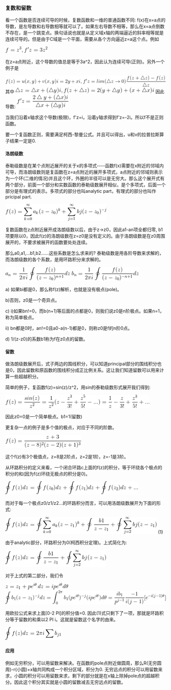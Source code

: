 ### 复数和留数

看一个函数是否连续可导的时候，复数函数和一维的普通函数不同: f(x)在x=a点的导数，是左导数和右导数相等就可以了。如果左右导数不相等，那么在x=a点倒数不存在，是一个跳变点。换句话说也就是从定义域x轴的两端逼近的斜率相等就是连续可导的。但是由于C域是一个平面，需要从各个方向逼近z=a这个点。例如

<img src="img/complex01.gif">

在z=a点附近，这个导数的值总是等于3a^2，因此认为连续可导(正则)。另外一个例子是

<img src="img/complex02.gif">
其中
<img src="img/complex03.gif">
因此导数:

<img src="img/complex04.gif">

当我们沿着x轴求这个导数(极限)，f'z=i，沿着y轴求得到f'z=-2i。所以f不是正则函数。

要一个复函数正则，需要满足柯西-黎曼公式。并且可以得出，u和v的拉普拉斯算子结果一定是0.

#### 洛朗级数

泰勒级数是在某个点附近展开的关于x的多项式----函数f(x)需要在x附近的邻域内可导，而洛朗级数则是复函数在z=a点附近的展开多项式，a点附近的邻域则表示为一个环(二维的情况)并且这个环，外圈的半径可以是无穷大。那么这个展开式有两个部分，前面一个部分和实数函数的泰勒级数展开相似，是个多项式，后面一个部分是有理式的表示。多项式的部分也叫analytic part，有理式的部分也叫作pricipal part.

<img src="img/residue01.gif">

复数函数在z点附近展开成洛朗级数以后，由于z->z0，因此a1-an项全都归零, b1项要除以0，因此f(z)的洛朗级数在z=z0是没有定义的。由于洛朗级数是在z0周围展开的，不要求被展开的函数要处处连续。

那么a0,a1,...b1,b2......这些系数是怎么求来的? 泰勒级数是用各阶导数来求解的，而洛朗级数的各个系数，是用环路积分来求解的。

<img src="img/residue02.gif" name="a_{n}=\frac{1}{2 \pi i}\oint \frac{f(z)}{(z - z_{0})^{n+1}}dz">

<img src="img/residue03.gif">

a) 如果bi都是0，那么称f(z)解析，也就是没有极点(pole)。

b)否则，z0是一个奇异点。

c) 
i)如果bn!=0，而b(n+1)等后面的点都是0，则我们说z0是n阶极点。如果n=1，称为简单极点。

ii) bn都是0时，an!=0且a0-a(n-1)都是0，则称z0是f的n阶0点。

d) 1/(z-z0)的系数b1称为f在z0点的留数。

#### 留数

做洛朗级数展开后，式子两边的围线积分，可以知道principal部分的围线积分也是0，因此留数和原函数的围线积分成正比例关系。这让我们知道留数可以用来计算一些超越积分。

简单的例子，复函数f(z)=sin(z)/z^2，用sin的泰勒级数形式展开我们得到:

<img src="img/residue04.gif">

因此z0=0是一个简单极点。b1=1(留数)

更复杂一点的例子是多个值的极点，对应于不同的阶数。

<img src="img/residue05.gif">

这个f(z)有3个极值点，z=8是2阶点，z=2是1阶，z=-1是3阶。

从环路积分的定义来看，一个闭合环路c上面的f(z)的积分，等于环绕各个极点的积分的和(因为f(z)环绕无极点的积分是0)。

<img src="img/residue06.gif">

而对于每一个极点z0/z1/z2...的环路积分而言，可以用洛朗级数展开为下面的形式:

<img src="img/residue07.gif"> (1)

由于analytic部分，环路积分为0(柯西积分定理)。上式简化为:

<img src="img/residue08.gif">

对于上式的第二部分，我们令

<img src="img/residue09.gif">
<img src="img/residue10.gif">

<img src="img/residue11.gif">

用欧拉公式来求上面[0-2 PI]的积分值=0. 因此(1)式只剩下了一项，那就是环路积分等于留数的和乘以2 PI i。这就是留数这个名字的由来。

<img src="img/residue12.gif">

#### 应用

例如无穷积分，可以用留数来解决。在函数的pole点附近做圆周，那么R(无穷圆周)-r(小圆)+x轴共同构成一个积分区域，积分为0. 无穷远点的积分可以用留数来求，小圆的积分可以用留数来求，剩下的部分就是在x轴上除掉pole点的超越积分。因此这个积分其实就是小圆的留数减去无穷远点的留数。
